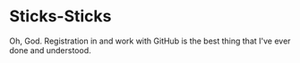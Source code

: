 # Sticks-Sticks
Oh, God. Registration in and work with GitHub is the best thing that I've ever done and understood.
